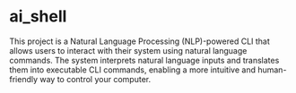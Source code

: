# ai_shell
This project is a Natural Language Processing (NLP)-powered CLI that allows users to interact with their system using natural language commands. The system interprets natural language inputs and translates them into executable CLI commands, enabling a more intuitive and human-friendly way to control your computer.
